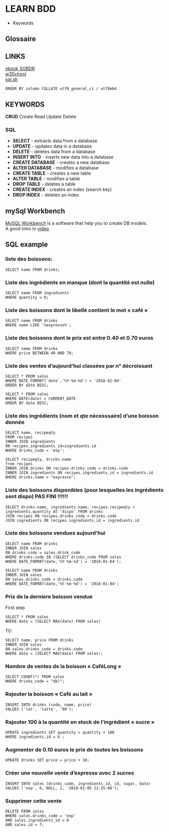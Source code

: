 # LEARN BDD

+ Keywords

## Glossaire



## LINKS 

[ebook SGBDR](http://enseignement.alexandre-mesle.com/sql/sql001.html)    
[w3School](https://www.w3schools.com/sql/default.asp)    
[sql.sh](http://sql.sh/)

`ORDER BY column COLLATE utf8_general_ci / utf8mb4`

## KEYWORDS

**CRUD** Create Read Update Delete

### SQL
* **SELECT** - extracts data from a database
* **UPDATE** - updates data in a database
* **DELETE** - deletes data from a database
* **INSERT INTO** - inserts new data into a database
* **CREATE DATABASE** - creates a new database
* **ALTER DATABASE** - modifies a database
* **CREATE TABLE** - creates a new table
* **ALTER TABLE** - modifies a table
* **DROP TABLE** - deletes a table
* **CREATE INDEX** - creates an index (search key)
* **DROP INDEX** - deletes an index

## mySql Workbench

[MySQL Workbench](https://www.mysql.com/fr/products/workbench/) is a software that help you to create DB models.    
A good intro in [video](https://www.youtube.com/watch?v=jaQGNDqXHxc).  


## SQL example


### liste des boissons:
```
SELECT name FROM drinks;
```  

### Liste des ingrédients en manque (dont la quantité est nulle) 
```
SELECT name FROM ingredients
WHERE quantity = 0;
``` 

### Liste des boissons dont le libellé contient le mot « café » 
```
SELECT name FROM drinks
WHERE name LIKE '%expresso%';
```

###  Liste des boissons dont le prix est entre 0.40 et 0.70 euros 
```
SELECT name FROM drinks
WHERE price BETWEEN 40 AND 70;
```

###  Liste des ventes d’aujourd’hui classées par n° décroissant 
```
SELECT * FROM sales
WHERE DATE_FORMAT(`date`,'%Y-%m-%d') = '2018-01-04'
ORDER BY date DESC;
```


```
SELECT * FROM sales
WHERE DATE(date) = CURRENT_DATE
ORDER BY date DESC;
```

###  Liste des ingrédients (nom et qte nécesssaire) d’une boisson donnée
```
SELECT name, recipeqty
FROM recipes
INNER JOIN ingredients
ON recipes.ingredients_id=ingredients.id
WHERE drinks_code = 'exp';
```

```
SELECT recipeqty, drinks.name
from recipes
INNER JOIN drinks ON recipes.drinks_code = drinks.code
INNER JOIN ingredients ON recipes.ingredients_id = ingredients.id
WHERE drinks.name = "expresso";
```

### Liste des boissons disponibles (pour lesquelles les ingrédients sont dispo) PAS FINI !!!!!!
```
SELECT drinks.name, ingredients.name, recipes.recipeqty < ingredients.quantity AS 'dispo' FROM drinks
JOIN recipes ON recipes.drinks_code = drinks.code
JOIN ingredients ON recipes.ingredients_id = ingredients.id
```

### Liste des boissons vendues aujourd’hui 
```
SELECT name FROM drinks
INNER JOIN sales
ON drinks.code = sales.drink_code
WHERE drinks.code IN (SELECT drinks_code FROM sales
WHERE DATE_FORMAT(date,'%Y-%m-%d') = '2018-01-04'); 
```

```
SELECT name FROM drinks
INNER JOIN sales
ON sales.drinks_code = drinks.code
WHERE DATE_FORMAT(date,'%Y-%m-%d') = '2018-01-04';
```

###  Prix de la derniere boisson vendue 
First step    
```
SELECT * FROM sales 
WHERE date = (SELECT MAX(date) FROM sales)
```
TO
```
SELECT name, price FROM drinks
INNER JOIN sales
ON sales.drinks_code = drinks.code
WHERE date = (SELECT MAX(date) FROM sales);
```

### Nombre de ventes de la boisson « CaféLong »
```
SELECT COUNT(*) FROM sales
WHERE drinks_code = "dbl";
```

### Rajouter la boisson « Café au lait » 
```
INSERT INTO drinks (code, name, price)
VALUES ('lat', 'latte', '90');
```

### Rajouter 100 à la quantité en stock de l’ingrédient « sucre » 
```
UPDATE ingredients SET quantity = quantity + 100
WHERE ingredients.id = 6 ;
```

###  Augmenter de 0.10 euros le prix de toutes les boissons
```
UPDATE drinks SET price = price + 10;
```

### Créer une nouvelle vente d’expresso avec 2 sucres
```
INSERT INTO sales (drinks_code, ingredients_id, id, sugar, date) 
VALUES ('exp', 6, NULL, 2, '2018-01-05 11:25:00');
```

###  Supprimer cette vente
```
DELETE FROM sales 
WHERE sales.drinks_code = 'exp' 
AND sales.ingredients_id = 6 
AND sales.id = 7;
```


